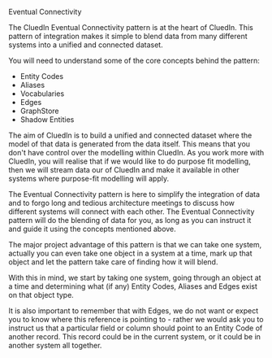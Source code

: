 Eventual Connectivity

The CluedIn Eventual Connectivity pattern is at the heart of CluedIn. This pattern of integration makes it simple to blend data from many different systems into a unified and connected dataset. 

You will need to understand some of the core concepts behind the pattern:

 - Entity Codes
 - Aliases
 - Vocabularies
 - Edges
 - GraphStore
 - Shadow Entities

 The aim of CluedIn is to build a unified and connected dataset where the model of that data is generated from the data itself. This means that you don't have control over the modelling within CluedIn. As you work more with CluedIn, you will realise that if we would like to do purpose fit modelling, then we will stream data our of CluedIn and make it available in other systems where purpose-fit modelling will apply. 

 The Eventual Connectivity pattern is here to simplify the integration of data and to forgo long and tedious architecture meetings to discuss how different systems will connect with each other. The Eventual Connectivity pattern will do the blending of data for you, as long as you can instruct it and guide it using the concepts mentioned above. 

 The major project advantage of this pattern is that we can take one system, actually you can even take one object in a system at a time, mark up that object and let the pattern take care of finding how it will blend. 

 With this in mind, we start by taking one system, going through an object at a time and determining what (if any) Entity Codes, Aliases and Edges exist on that object type. 

 It is also important to remember that with Edges, we do not want or expect you to know where this reference is pointing to - rather we would ask you to instruct us that a particular field or column should point to an Entity Code of another record. This record could be in the current system, or it could be in another system all together. 